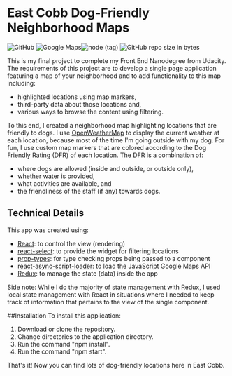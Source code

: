 # East Cobb Dog-Friendly Neighborhood Maps  
![GitHub](https://img.shields.io/github/license/mashape/apistatus.svg) ![Google Maps](https://img.shields.io/badge/googlemaps-v3.34-brightgreen.svg?colorB=purple)![node (tag)](https://img.shields.io/node/v/passport/latest.svg) ![GitHub repo size in bytes](https://img.shields.io/github/repo-size/badges/shields.svg)

This is my final project to complete my Front End Nanodegree from Udacity.  The
requirements of this project are to develop a single page application featuring
a map of your neighborhood and to add functionality to this map including:
- highlighted locations using map markers,
- third-party data about those locations and,
- various ways to browse the content using filtering.

To this end, I created a neighborhood map highlighting locations that are
friendly to dogs.  I use [OpenWeatherMap](https://openweathermap.org) to display
the current weather at each location, because most of the time I'm going
outside with my dog.  For fun, I use custom map markers that are colored according to the
Dog Friendly Rating (DFR) of each location.  The DFR is a combination of:
- where dogs are allowed (inside and outside, or outside only),
- whether water is provided,
- what activities are available, and
- the friendliness of the staff (if any) towards dogs.

## Technical Details
This app was created using:
- [React](https://reactjs.org): to control the view (rendering)
- [react-select](https://react-select.com): to provide the widget for filtering locations
- [prop-types](https://www.npmjs.com/package/prop-types): for type checking props being passed to a component
- [react-async-script-loader](https://github.com/leozdgao/react-async-script-loader): to load the JavaScript Google Maps API
- [Redux](https://redux.js.org): to manage the state (data) inside the app

Side note:  While I do the majority of state management with Redux, I used
local state management with React in situations where I needed to keep
track of information that pertains to the view of the single component.

##Installation
To install this application:
1. Download or clone the repository.
2. Change directories to the application directory.
3. Run the command "npm install".
4. Run the command "npm start".

That's it!  Now you can find lots of dog-friendly locations here in East Cobb.
